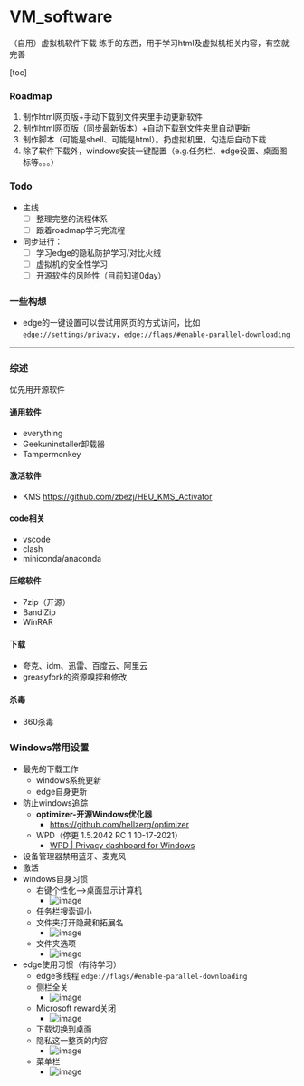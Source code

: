 # VM_software
（自用）虚拟机软件下载
练手的东西，用于学习html及虚拟机相关内容，有空就完善

[toc]

### Roadmap
1. 制作html网页版+手动下载到文件夹里手动更新软件
2. 制作html网页版（同步最新版本）+自动下载到文件夹里自动更新
3. 制作脚本（可能是shell、可能是html）。扔虚拟机里，勾选后自动下载
4. 除了软件下载外，windows安装一键配置（e.g.任务栏、edge设置、桌面图标等。。。）


### Todo
* 主线
  - [ ] 整理完整的流程体系
  - [ ] 跟着roadmap学习完流程
* 同步进行：
  - [ ] 学习edge的隐私防护学习/对比火绒
  - [ ] 虚拟机的安全性学习
  - [ ] 开源软件的风险性（目前知道0day）
### 一些构想
* edge的一键设置可以尝试用网页的方式访问，比如`edge://settings/privacy`，`edge://flags/#enable-parallel-downloading`

---

### 综述
优先用开源软件
#### 通用软件

- everything
- Geekuninstaller卸载器
- Tampermonkey

#### 激活软件

- KMS https://github.com/zbezj/HEU_KMS_Activator

#### code相关

- vscode
- clash
- miniconda/anaconda

#### 压缩软件

- 7zip（开源）
- BandiZip
- WinRAR

#### 下载

- 夸克、idm、迅雷、百度云、阿里云
- greasyfork的资源嗅探和修改

#### 杀毒

- 360杀毒

### Windows常用设置
- 最先的下载工作
  - windows系统更新
  - edge自身更新 
- 防止windows追踪
    - ****optimizer-开源Windows优化器****
        - https://github.com/hellzerg/optimizer
    - WPD（停更 1.5.2042 RC 1 10-17-2021）
        - [WPD | Privacy dashboard for Windows](https://wpd.app/)
- 设备管理器禁用蓝牙、麦克风
- 激活
- windows自身习惯
  - 右键个性化—>桌面显示计算机
    - ![image](https://github.com/FushengTao/VM_software/assets/86056063/b4008a36-e7c3-4af0-ac3c-9f3fe9e51061)
  - 任务栏搜索调小
  - 文件夹打开隐藏和拓展名
    - ![image](https://github.com/FushengTao/VM_software/assets/86056063/db86b8b8-1e34-4190-8bf7-696809b70d8f)
  - 文件夹选项
    -  ![image](https://github.com/FushengTao/VM_software/assets/86056063/419e74e7-eb08-49ab-882f-691f752e28d8)
- edge使用习惯（有待学习）
  - edge多线程
    `edge://flags/#enable-parallel-downloading`
  - 侧栏全关
    - ![image](https://github.com/FushengTao/VM_software/assets/86056063/1ffa3428-44a0-4b3f-bd59-fdf7e2752ec2)
  - Microsoft reward关闭
    - ![image](https://github.com/FushengTao/VM_software/assets/86056063/10cf68fa-9c0d-4e91-b2ef-734dbcbb1ded)
  - 下载切换到桌面
  - 隐私这一整页的内容
    - ![image](https://github.com/FushengTao/VM_software/assets/86056063/9160e881-b977-405b-9a65-9fdfce2f2b0c)
  - 菜单栏
    - ![image](https://github.com/FushengTao/VM_software/assets/86056063/58596151-9fea-464e-931e-f55d637d97a3)




